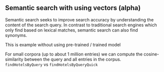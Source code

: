 ## Semantic search with using vectors (alpha)

Semantic search seeks to improve search accuracy by understanding the content of the search query. In contrast to traditional search engines which only find based on lexical matches, semantic search can also find synonyms.

This is example without using pre-trained / trained model

For small corpora (up to about 1 million entries) we can compute the cosine-similarity between the query and all entries in the corpus. `findHotelsByQuery` vs `findHotelsByQueryQuick`